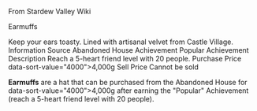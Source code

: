 From Stardew Valley Wiki

Earmuffs

Keep your ears toasty. Lined with artisanal velvet from Castle Village. Information Source Abandoned House Achievement Popular Achievement Description Reach a 5-heart friend level with 20 people. Purchase Price data-sort-value="4000"&gt;4,000g Sell Price Cannot be sold

**Earmuffs** are a hat that can be purchased from the Abandoned House for data-sort-value="4000"&gt;4,000g after earning the "Popular" Achievement (reach a 5-heart friend level with 20 people).
